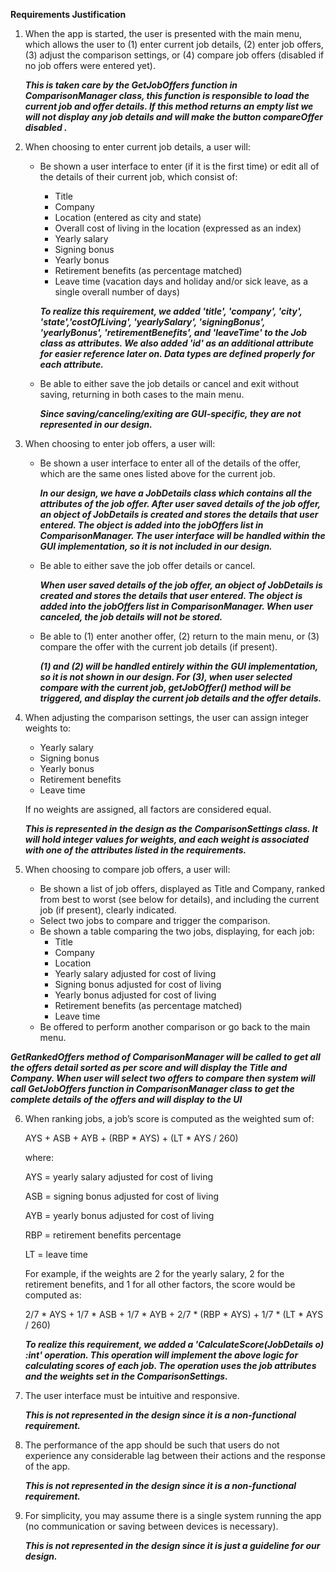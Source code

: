 ****Requirements Justification****

1. When the app is started, the user is presented with the main menu, which allows the user to (1) enter current job details, (2) enter job offers, (3) adjust the comparison settings, or (4) compare job offers (disabled if no job offers were entered yet).

     _**This is taken care by the GetJobOffers function in ComparisonManager class, this function is responsible to load the current job and offer details. If this method returns an empty list we will not display any job details and will make the button compareOffer disabled .**_

2. When choosing to enter current job details, a user will: 
    * Be shown a user interface to enter (if it is the first time) or edit all of the details of their current job, which consist of: 
        * Title 
        * Company 
        * Location (entered as city and state) 
        * Overall cost of living in the location (expressed as an index) 
        * Yearly salary 
        * Signing bonus 
        * Yearly bonus 
        * Retirement benefits (as percentage matched) 
        * Leave time (vacation days and holiday and/or sick leave, as a single overall number of days)

        _**To realize this requirement, we added 'title', 'company', 'city', 'state','costOfLiving', 'yearlySalary', 'signingBonus', 'yearlyBonus', 'retirementBenefits', and 'leaveTime' to the Job class as attributes. We also added 'id' as an additional attribute for easier reference later on. Data types are defined properly for each attribute.**_

    * Be able to either save the job details or cancel and exit without saving, returning in both cases to the main menu. 

        _**Since saving/canceling/exiting are GUI-specific, they are not represented in our design.**_


3.	When choosing to enter job offers, a user will: 
    * Be shown a user interface to enter all of the details of the offer, which are the same ones listed above for the current job.

        _**In our design, we have a JobDetails class which contains all the attributes of the job offer. After user saved details of the job offer, an object of JobDetails is created and stores the details that user entered. The object is added into the jobOffers list in ComparisonManager. The user interface will be handled within the GUI implementation, so it is not included in our design.**_
    
    * Be able to either save the job offer details or cancel. 

        _**When user saved details of the job offer, an object of JobDetails is created and stores the details that user entered. The object is added into the jobOffers list in ComparisonManager. When user canceled, the job details will not be stored.**_
    
    * Be able to (1) enter another offer, (2) return to the main menu, or (3) compare the offer with the current job details (if present). 

        _**(1) and (2) will be handled entirely within the GUI implementation, so it is not shown in our design. For (3), when user selected compare with the current job, getJobOffer() method will be triggered, and display the current job details and the offer details.**_


4.	When adjusting the comparison settings, the user can assign integer weights to: 
    * Yearly salary 
    * Signing bonus 
    * Yearly bonus 
    * Retirement benefits 
    * Leave time 

    If no weights are assigned, all factors are considered equal. 

    _**This is represented in the design as the ComparisonSettings class. It will hold integer values for weights, and each weight is associated with one of the attributes listed in the requirements.**_

5.	When choosing to compare job offers, a user will: 
    * Be shown a list of job offers, displayed as Title and Company, ranked from best to worst (see below for details), and including the current job (if present), clearly indicated. 
    * Select two jobs to compare and trigger the comparison.
    * Be shown a table comparing the two jobs, displaying, for each job: 
        * Title 
        * Company 
        * Location 
        * Yearly salary adjusted for cost of living 
        * Signing bonus adjusted for cost of living 
        * Yearly bonus adjusted for cost of living 
        * Retirement benefits (as percentage matched) 
        * Leave time 
    * Be offered to perform another comparison or go back to the main menu. 

   _**GetRankedOffers method of ComparisonManager will be called to get all the offers detail sorted as per score and will display the Title and Company. When user will select two offers to compare then system will call GetJobOffers function in ComparisonManager class to get the complete details of the offers and will display to the UI**_

6.	When ranking jobs, a job’s score is computed as the weighted sum of: 

    AYS + ASB + AYB + (RBP * AYS) + (LT * AYS / 260) 
    
    where: 

    AYS = yearly salary adjusted for cost of living 

    ASB = signing bonus adjusted for cost of living 

    AYB = yearly bonus adjusted for cost of living 

    RBP = retirement benefits percentage 

    LT = leave time 

    For example, if the weights are 2 for the yearly salary, 2 for the retirement benefits, and 1 for all other factors, the score would be computed as:
    
    2/7 * AYS + 1/7 * ASB + 1/7 * AYB + 2/7 * (RBP * AYS) + 1/7 * (LT * AYS / 260) 


    _**To realize this requirement, we added a 'CalculateScore(JobDetails o) :int' operation. This operation will implement the above logic for calculating scores of each job.  The operation uses the job attributes and the weights set in the ComparisonSettings.**_ 

7. The user interface must be intuitive and responsive. 

    _**This is not represented in the design since it is a non-functional requirement.**_

8. The performance of the app should be such that users do not experience any considerable lag between their actions and the response of the app. 

    _**This is not represented in the design since it is a non-functional requirement.**_

9. For simplicity, you may assume there is a single system running the app (no communication or saving between devices is necessary).

    _**This is not represented in the design since it is just a guideline for our design.**_
